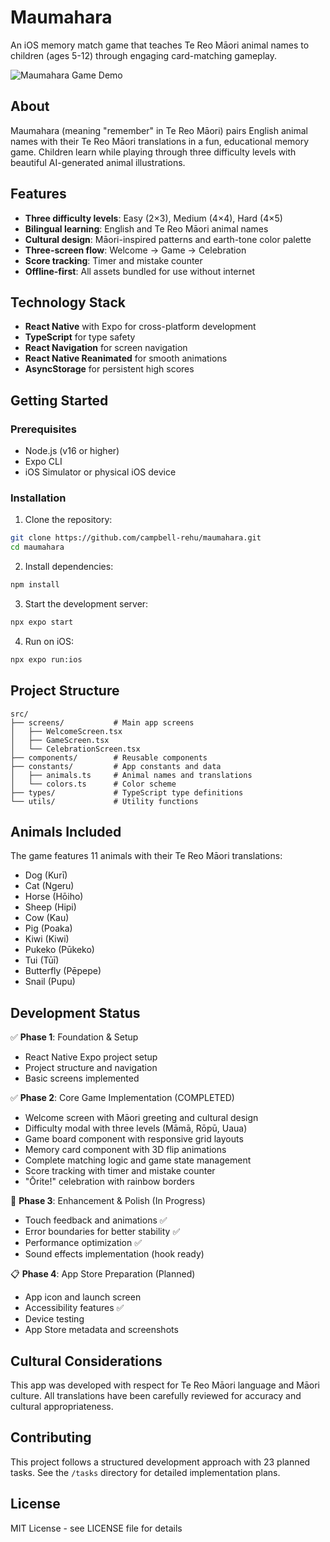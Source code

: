 # Maumahara

An iOS memory match game that teaches Te Reo Māori animal names to children (ages 5-12) through engaging card-matching gameplay.

![Maumahara Game Demo](./gameplay-demo.gif)

## About

Maumahara (meaning "remember" in Te Reo Māori) pairs English animal names with their Te Reo Māori translations in a fun, educational memory game. Children learn while playing through three difficulty levels with beautiful AI-generated animal illustrations.

## Features

- **Three difficulty levels**: Easy (2×3), Medium (4×4), Hard (4×5)
- **Bilingual learning**: English and Te Reo Māori animal names
- **Cultural design**: Māori-inspired patterns and earth-tone color palette
- **Three-screen flow**: Welcome → Game → Celebration
- **Score tracking**: Timer and mistake counter
- **Offline-first**: All assets bundled for use without internet

## Technology Stack

- **React Native** with Expo for cross-platform development
- **TypeScript** for type safety
- **React Navigation** for screen navigation
- **React Native Reanimated** for smooth animations
- **AsyncStorage** for persistent high scores

## Getting Started

### Prerequisites

- Node.js (v16 or higher)
- Expo CLI
- iOS Simulator or physical iOS device

### Installation

1. Clone the repository:
```bash
git clone https://github.com/campbell-rehu/maumahara.git
cd maumahara
```

2. Install dependencies:
```bash
npm install
```

3. Start the development server:
```bash
npx expo start
```

4. Run on iOS:
```bash
npx expo run:ios
```

## Project Structure

```
src/
├── screens/           # Main app screens
│   ├── WelcomeScreen.tsx
│   ├── GameScreen.tsx
│   └── CelebrationScreen.tsx
├── components/        # Reusable components
├── constants/         # App constants and data
│   ├── animals.ts     # Animal names and translations
│   └── colors.ts      # Color scheme
├── types/             # TypeScript type definitions
└── utils/             # Utility functions
```

## Animals Included

The game features 11 animals with their Te Reo Māori translations:

- Dog (Kurī)
- Cat (Ngeru)
- Horse (Hōiho)
- Sheep (Hipi)
- Cow (Kau)
- Pig (Poaka)
- Kiwi (Kiwi)
- Pukeko (Pūkeko)
- Tui (Tūī)
- Butterfly (Pēpepe)
- Snail (Pupu)

## Development Status

✅ **Phase 1**: Foundation & Setup
- React Native Expo project setup
- Project structure and navigation
- Basic screens implemented

✅ **Phase 2**: Core Game Implementation (COMPLETED)
- Welcome screen with Māori greeting and cultural design
- Difficulty modal with three levels (Māmā, Rōpū, Uaua)
- Game board component with responsive grid layouts
- Memory card component with 3D flip animations
- Complete matching logic and game state management
- Score tracking with timer and mistake counter
- "Ōrite!" celebration with rainbow borders

🚧 **Phase 3**: Enhancement & Polish (In Progress)
- Touch feedback and animations ✅
- Error boundaries for better stability ✅
- Performance optimization ✅
- Sound effects implementation (hook ready)

📋 **Phase 4**: App Store Preparation (Planned)
- App icon and launch screen
- Accessibility features ✅
- Device testing
- App Store metadata and screenshots

## Cultural Considerations

This app was developed with respect for Te Reo Māori language and Māori culture. All translations have been carefully reviewed for accuracy and cultural appropriateness.

## Contributing

This project follows a structured development approach with 23 planned tasks. See the `/tasks` directory for detailed implementation plans.

## License

MIT License - see LICENSE file for details
